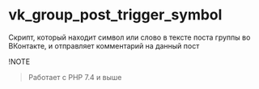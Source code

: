 # vk_group_post_trigger_symbol
Скрипт, который находит символ или слово в тексте поста группы во ВКонтакте, и отправляет комментарий на данный пост

!NOTE
> Работает с PHP 7.4 и выше
